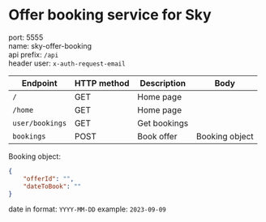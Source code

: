 # Offer booking service for Sky

port: 5555  
name: sky-offer-booking  
api prefix: `/api`  
header user: `x-auth-request-email`

| Endpoint        | HTTP method | Description  | Body           | 
|-----------------|-------------|--------------|----------------|
| `/`             | GET         | Home page    |                | 
| `/home`         | GET         | Home page    |                | 
| `user/bookings` | GET         | Get bookings |                | 
| `bookings`      | POST        | Book offer   | Booking object | 

Booking object:
```json
{
	"offerId": "",
	"dateToBook": ""
}
```
date in format: `YYYY-MM-DD` example: `2023-09-09`
